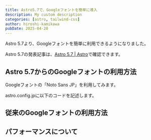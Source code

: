 ```yaml
---
title: Astro5.7で、Googleフォントを簡単に導入
description: My custom description
categories: [astro, tailwind-css]
author: hiroshi-kamikawa
pubDate: 2025-04-20
---
```


Astro 5.7より、Googleフォントを簡単に利用できるようになりました。

Astro 5.7の発表記事は、[Astro 5.7 | Astro](https://astro.build/blog/astro-570/)で確認できます。

## Astro 5.7からのGoogleフォントの利用方法
Googleフォントの「Noto Sans JP」を利用してみます。

astro.config.jpに以下のコードを記述します。

## 従来のGoogleフォントの利用方法

## パフォーマンスについて

